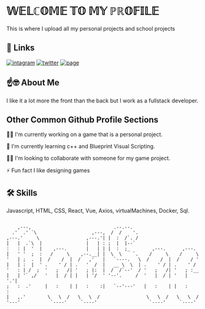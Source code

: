 # 𝕎𝔼𝕃ℂ𝕆𝕄𝔼 𝕋𝕆 𝕄𝕐 ℙℝ𝕆𝔽𝕀𝕃𝔼

This is where I upload all my personal projects and school projects


## 🔗 Links
[![intagram](https://img.shields.io/badge/linkedin-0A66C2?style=for-the-badge&logo=linkedin&logoColor=white)](https://www.linkedin.com/in/carlos-vlasiu-b32815164/)
[![twitter](https://img.shields.io/badge/twitter-1DA1F2?style=for-the-badge&logo=twitter&logoColor=white)](https://twitter.com/StoitaCarlos)
[![page](https://img.shields.io/badge/WIP_Page-000?style=for-the-badge&logo=ko-fi&logoColor=white)](https://master--enchanting-boba-7f5d8f.netlify.app/)


## ☝🤓 About Me
I like it a lot
more the front than the back but I work as a fullstack developer.


## Other Common Github Profile Sections
👩‍💻 I'm currently working on a game that is a personal project.

🧠 I'm currently learning c++ and Blueprint Visual Scripting.

👯‍♀️ I'm looking to collaborate with someone for my game project.

⚡️ Fun fact I like designing games


## 🛠 Skills
Javascript, HTML, CSS, React, Vue, Axios, virtualMachines, Docker, Sql.


```plaintext

    ,---,                              .--.--.
  .'  .' `\                    ,---,  /  /    '.
,---.'     \                 ,---.'| |  :  /`. /
|   |  .`\  |                |   | : ;  |  |--`
:   : |  '  |    ,---.       |   | | |  :  ;_        ,---.      ,---.
|   ' '  ;  :   /     \    ,--.__| |  \  \    `.    /     \    /     \
'   | ;  .  |  /    /  |  /   ,'   |   `----.   \  /    /  |  /    / '
|   | :  |  ' .    ' / | .   '  /  |   __ \  \  | .    ' / | .    ' /
'   : | /  ;  '   ;   /| '   ; |:  |  /  /`--'  / '   ;   /| '   ; :__
|   | '` ,/   '   |  / | |   | '/  ' '--'.     /  '   |  / | '   | '.'|
;   :  .'     |   :    | |   :    :|   `--'---'   |   :    | |   :    :
|   ,.'        \   \  /   \   \  /                 \   \  /   \   \  /
'---'           `----'     `----'                   `----'     `----'

⠀⠀
```
